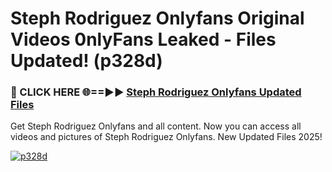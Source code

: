 # Steph Rodriguez Onlyfans Original Videos 0nlyFans Leaked - Files Updated! (p328d)

<h3>🔴 CLICK HERE 🌐==►► <a href="https://tinyurl.com/2wckxsce" rel="nofollow">Steph Rodriguez Onlyfans Updated Files</a></h3>

Get Steph Rodriguez Onlyfans and all content. Now you can access all videos and pictures of Steph Rodriguez Onlyfans. New Updated Files 2025!

[![p328d](https://i.imgur.com/AFduVYN.gif)](https://tinyurl.com/2wckxsce)
